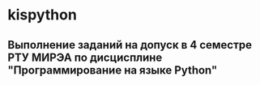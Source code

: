 # kispython
## Выполнение заданий на допуск в 4 семестре РТУ МИРЭА по дисцисплине "Программирование на языке Python"
